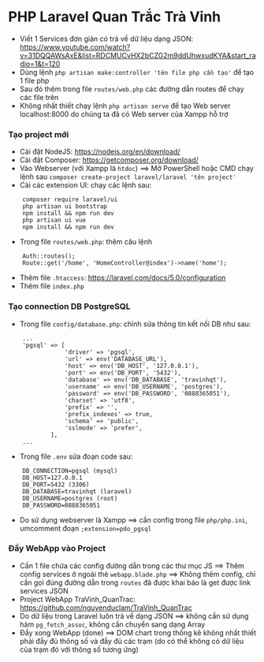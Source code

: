 # PHP Laravel Quan Trắc Trà Vinh
+ Viết 1 Services đơn giản có trả về dữ liệu dạng JSON: https://www.youtube.com/watch?v=31DQQAWsAxE&list=RDCMUCvHX2bCZG2m9ddUhwxudKYA&start_radio=1&t=120
+ Dùng lệnh `php artisan make:controller 'tên file php cần tạo'` để tạo 1 file php
+ Sau đó thêm trong file `routes/web.php` các đường dẫn routes để chạy các file trên
+ Không nhất thiết chạy lệnh `php artisan serve` để tạo Web server localhost:8000 do chúng ta đã có Web server của Xampp hỗ trợ

### Tạo project mới
+ Cài đặt NodeJS: https://nodejs.org/en/download/
+ Cài đặt Composer: https://getcomposer.org/download/
+ Vào Webserver (với Xampp là `htdoc`) ==> Mở PowerShell hoặc CMD chạy lệnh sau `composer create-project laravel/laravel 'tên project'`
+ Cài các extension UI: chạy các lệnh sau:
```
    composer require laravel/ui
    php artisan ui bootstrap 
    npm install && npm run dev
    php artisan ui vue
    npm install && npm run dev
```
+ Trong file `routes/web.php`: thêm câu lệnh
```
    Auth::routes();
    Route::get('/home', 'HomeController@index')->name('home');
```
+ Thêm file `.htaccess`: https://laravel.com/docs/5.0/configuration
+ Thêm file `index.php`

### Tạo connection DB PostgreSQL
+ Trong file `config/database.php`: chỉnh sửa thông tin kết nối DB như sau:
```
    ...
    'pgsql' => [
                'driver' => 'pgsql',
                'url' => env('DATABASE_URL'),
                'host' => env('DB_HOST', '127.0.0.1'),
                'port' => env('DB_PORT', '5432'),
                'database' => env('DB_DATABASE', 'travinhqt'),
                'username' => env('DB_USERNAME', 'postgres'),
                'password' => env('DB_PASSWORD', '0888365051'),
                'charset' => 'utf8',
                'prefix' => '',
                'prefix_indexes' => true,
                'schema' => 'public',
                'sslmode' => 'prefer',
            ],
    ...
```
+ Trong file `.env` sửa đoạn code sau:
```
    DB_CONNECTION=pgsql (mysql)
    DB_HOST=127.0.0.1
    DB_PORT=5432 (3306)
    DB_DATABASE=travinhqt (laravel)
    DB_USERNAME=postgres (root)
    DB_PASSWORD=0888365051
```
+ Do sử dụng webserver là Xampp ==> cần config trong file `php/php.ini`, umcomment đoạn `;extension=pdo_pgsql`

### Đẩy WebApp vào Project
+ Cần 1 file chứa các config đường dẫn trong các thư mục JS ==> Thêm config services ở ngoài thẻ `webapp.blade.php`
==> Không thêm config, chỉ cần gọi đúng đường dẫn trong `routes` đã được khai báo là get được link services JSON
+ Project WebApp TraVinh_QuanTrac: https://github.com/nguyenduclam/TraVinh_QuanTrac
+ Do dữ liệu trong Laravel luôn trả về dạng JSON ==> không cần sử dụng hàm `pg_fetch_assoc`, 
không cần chuyển sang dạng Array
+ Đẩy xong WebApp (done) ==> DOM chart trong thống kê không nhất thiết phải đầy đủ thông số và đầy đủ các trạm
(do có thể không có dữ liệu của trạm đó với thông số tương ứng)
